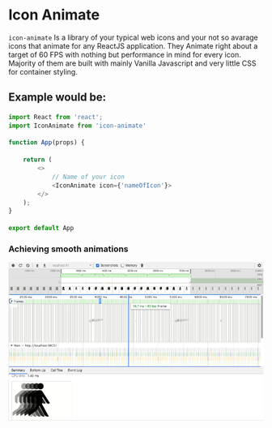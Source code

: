# Icon Animate
`icon-animate` Is a library of your typical web icons and your not so avarage icons that animate for any ReactJS application. They Animate right about a target of 60 FPS with
nothing but performance in mind for every icon. Majority of them are built with mainly Vanilla Javascript and very little CSS for container styling. 

## Example would be:

```js
import React from 'react';
import IconAnimate from 'icon-animate'

function App(props) {

    return (
        <>   
            // Name of your icon
            <IconAnimate icon={'nameOfIcon'}>
        </>
    );
}

export default App

```

### Achieving smooth animations

![Alt text](./fps.png)
